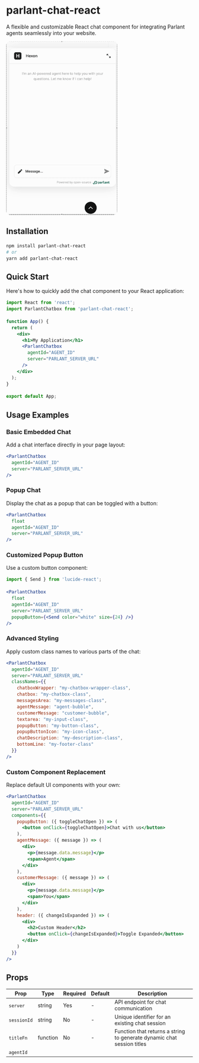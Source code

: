 # parlant-chat-react

<!-- ![Build Status](https://img.shields.io/github/actions/workflow/status/menachembrich/parlant-chat-react/ci.yml?branch=main)
![License](https://img.shields.io/github/license/menachembrich/parlant-chat-react)
![npm version](https://img.shields.io/npm/v/parlant-chat-react) -->

A flexible and customizable React chat component for integrating Parlant agents seamlessly into your website.

<img src="src/assets/chatbox.gif" style="border-radius:10px;" alt="Parlant Chatbox Demo" width="300">


## Installation

```bash
npm install parlant-chat-react
# or
yarn add parlant-chat-react
```

## Quick Start

Here's how to quickly add the chat component to your React application:

```jsx
import React from 'react';
import ParlantChatbox from 'parlant-chat-react';

function App() {
  return (
    <div>
      <h1>My Application</h1>      
      <ParlantChatbox 
        agentId="AGENT_ID"
        server="PARLANT_SERVER_URL" 
      />
    </div>
  );
}

export default App;
```

## Usage Examples

### Basic Embedded Chat

Add a chat interface directly in your page layout:

```jsx
<ParlantChatbox 
  agentId="AGENT_ID"
  server="PARLANT_SERVER_URL" 
/>
```

### Popup Chat

Display the chat as a popup that can be toggled with a button:

```jsx
<ParlantChatbox 
  float 
  agentId="AGENT_ID"
  server="PARLANT_SERVER_URL" 
/>
```

### Customized Popup Button

Use a custom button component:

```jsx
import { Send } from 'lucide-react';

<ParlantChatbox 
  float 
  agentId="AGENT_ID"
  server="PARLANT_SERVER_URL"
  popupButton={<Send color="white" size={24} />} 
/>
```

### Advanced Styling

Apply custom class names to various parts of the chat:

```jsx
<ParlantChatbox 
  agentId="AGENT_ID"
  server="PARLANT_SERVER_URL"
  classNames={{
    chatboxWrapper: "my-chatbox-wrapper-class",
    chatbox: "my-chatbox-class",
    messagesArea: "my-messages-class",
    agentMessage: "agent-bubble",
    customerMessage: "customer-bubble",
    textarea: "my-input-class",
    popupButton: "my-button-class",
    popupButtonIcon: "my-icon-class",
    chatDescription: "my-description-class",
    bottomLine: "my-footer-class"
  }}
/>
```

### Custom Component Replacement

Replace default UI components with your own:

```jsx
<ParlantChatbox 
  agentId="AGENT_ID"
  server="PARLANT_SERVER_URL"
  components={{
    popupButton: ({ toggleChatOpen }) => (
      <button onClick={toggleChatOpen}>Chat with us</button>
    ),
    agentMessage: ({ message }) => (
      <div>
        <p>{message.data.message}</p>
        <span>Agent</span>
      </div>
    ),
    customerMessage: ({ message }) => (
      <div>
        <p>{message.data.message}</p>
        <span>You</span>
      </div>
    ),
    header: ({ changeIsExpanded }) => (
      <div>
        <h2>Custom Header</h2>
        <button onClick={changeIsExpanded}>Toggle Expanded</button>
      </div>
    )
  }}
/>
```

## Props

| Prop                   | Type           | Required | Default | Description                                                                 |
|------------------------|----------------|----------|---------|-----------------------------------------------------------------------------|
| `server`               | string         | Yes      | -       | API endpoint for chat communication                                         |
| `sessionId`            | string         | No       | -       | Unique identifier for an existing chat session                              |
| `titleFn`              | function       | No       | -       | Function that returns a string to generate dynamic chat session titles       |
| `agentId`
